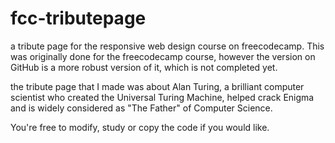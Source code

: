 # fcc-tributepage
a tribute page for the responsive web design course on freecodecamp.
This was originally done for the freecodecamp course, however the version on GitHub is a more robust version of it, which is not completed yet.

the tribute page that I made was about Alan Turing, a brilliant computer scientist who created the Universal Turing Machine, helped crack Enigma and is widely considered as "The Father" of Computer Science.

You're free to modify, study or copy the code if you would like.
